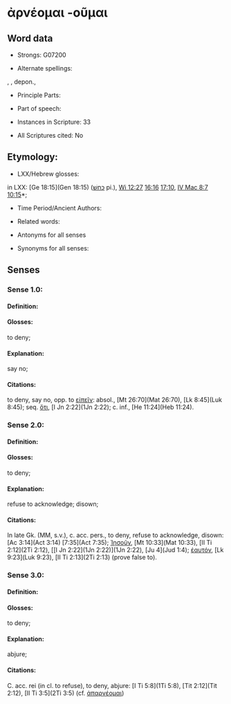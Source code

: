 # ἀρνέομαι -οῦμαι

<!-- Status: S2=NeedsEdits -->
<!-- Lexica used for edits:   -->

## Word data

* Strongs: G07200

* Alternate spellings:

, , depon.,

* Principle Parts: 


* Part of speech: 


* Instances in Scripture: 33

* All Scriptures cited: No

## Etymology: 


* LXX/Hebrew glosses: 

in LXX: [Ge 18:15](Gen 18:15) ([כּחשׁ](//en-uhl/H3584) pi.), [Wi 12:27](Wis.12.27) [16:16](Wis.16.16) [17:10](Wis.17.10), [IV Mac 8:7](4Macc.8.7) [10:15](4Macc.10.15)*;

* Time Period/Ancient Authors: 


* Related words: 

* Antonyms for all senses

* Synonyms for all senses: 


## Senses 


### Sense  1.0: 

#### Definition: 

#### Glosses: 

to deny; 

#### Explanation: 

say no; 

#### Citations: 

to deny, say no, opp. to [εἰπεῖν](): absol., [Mt 26:70](Mat 26:70), [Lk 8:45](Luk 8:45); seq. [ὅτι](), [I Jn 2:22](1Jn 2:22); c. inf., [He 11:24](Heb 11:24).

### Sense  2.0: 

#### Definition: 

#### Glosses: 

to deny; 

#### Explanation: 

refuse to acknowledge; 
disown; 

#### Citations: 

In late Gk. (MM, s.v.), c. acc. pers., to deny, refuse to acknowledge, disown: [Ac 3:14](Act 3:14) [7:35](Act 7:35);   [Ἰησοῦν](), [Mt 10:33](Mat 10:33), [II Ti 2:12](2Ti 2:12), [[I Jn 2:22](1Jn 2:22)](1Jn 2:22), [Ju 4](Jud 1:4); [ἑαυτόν](), [Lk 9:23](Luk 9:23), [II Ti 2:13](2Ti 2:13) (prove false to).

### Sense  3.0: 

#### Definition: 

#### Glosses: 

to deny; 

#### Explanation: 

abjure; 

#### Citations: 

C. acc. rei (in cl. to refuse), to deny, abjure: [I Ti 5:8](1Ti 5:8), [Tit 2:12](Tit 2:12), [II Ti 3:5](2Ti 3:5) (cf. [ἀπαρνέομαι]())
